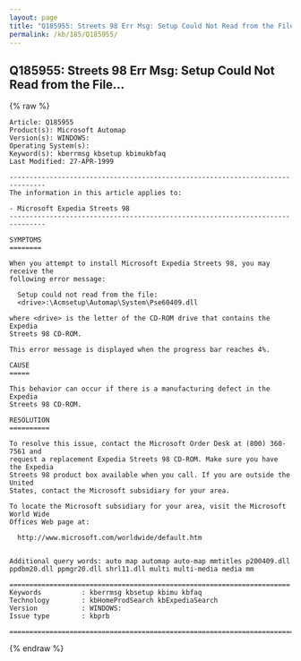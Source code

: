 ```yaml
---
layout: page
title: "Q185955: Streets 98 Err Msg: Setup Could Not Read from the File..."
permalink: /kb/185/Q185955/
---
```


## Q185955: Streets 98 Err Msg: Setup Could Not Read from the File...

{% raw %}

	Article: Q185955
	Product(s): Microsoft Automap
	Version(s): WINDOWS:
	Operating System(s): 
	Keyword(s): kberrmsg kbsetup kbimukbfaq
	Last Modified: 27-APR-1999
	
	-------------------------------------------------------------------------------
	The information in this article applies to:
	
	- Microsoft Expedia Streets 98 
	-------------------------------------------------------------------------------
	
	SYMPTOMS
	========
	
	When you attempt to install Microsoft Expedia Streets 98, you may receive the
	following error message:
	
	  Setup could not read from the file:
	  <drive>:\Acmsetup\Automap\System\Pse60409.dll
	
	where <drive> is the letter of the CD-ROM drive that contains the Expedia
	Streets 98 CD-ROM.
	
	This error message is displayed when the progress bar reaches 4%.
	
	CAUSE
	=====
	
	This behavior can occur if there is a manufacturing defect in the Expedia
	Streets 98 CD-ROM.
	
	RESOLUTION
	==========
	
	To resolve this issue, contact the Microsoft Order Desk at (800) 360-7561 and
	request a replacement Expedia Streets 98 CD-ROM. Make sure you have the Expedia
	Streets 98 product box available when you call. If you are outside the United
	States, contact the Microsoft subsidiary for your area.
	
	To locate the Microsoft subsidiary for your area, visit the Microsoft World Wide
	Offices Web page at:
	
	  http://www.microsoft.com/worldwide/default.htm
	
	
	Additional query words: auto map automap auto-map mmtitles p200409.dll ppdbm20.dll ppmgr20.dll shrl11.dll multi multi-media media mm
	
	======================================================================
	Keywords          : kberrmsg kbsetup kbimu kbfaq
	Technology        : kbHomeProdSearch kbExpediaSearch
	Version           : WINDOWS:
	Issue type        : kbprb
	
	=============================================================================
	

{% endraw %}
